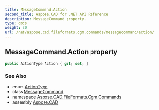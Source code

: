 ```yaml
---
title: MessageCommand.Action
second_title: Aspose.CAD for .NET API Reference
description: MessageCommand property. 
type: docs
weight: 20
url: /net/aspose.cad.fileformats.cgm.commands/messagecommand/action/
---
```

## MessageCommand.Action property

```csharp
public ActionType Action { get; set; }
```

### See Also

* enum [ActionType](../../messagecommand.actiontype/)
* class [MessageCommand](../)
* namespace [Aspose.CAD.FileFormats.Cgm.Commands](../../messagecommand/)
* assembly [Aspose.CAD](../../../)


